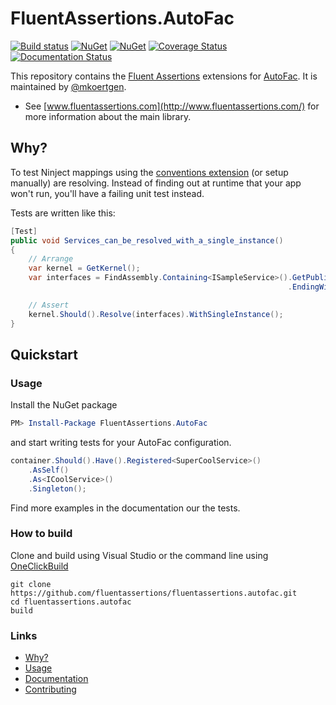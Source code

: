 
# FluentAssertions.AutoFac

[![Build status](https://ci.appveyor.com/api/projects/status/u42b929walkd6086?svg=true)](https://ci.appveyor.com/project/awesome-inc-build/fluentassertions-autofac)
[![NuGet](https://img.shields.io/nuget/v/FluentAssertions.Autofac.svg?style=flat-square)](https://www.nuget.org/packages/FluentAssertions.Autofac/)
[![NuGet](https://img.shields.io/nuget/dt/FluentAssertions.Autofac.svg?style=flat-square)](https://www.nuget.org/packages/FluentAssertions.Autofac/)
[![Coverage Status](https://coveralls.io/repos/github/awesome-inc/FluentAssertions.Autofac/badge.svg)](https://coveralls.io/github/fluentassertions/fluentassertions.autofac)
[![Documentation Status](https://readthedocs.org/projects/fluentassertionsautofac/badge/?version=latest)](http://fluentassertionsautofac.rtfd.io/en/latest/)

This repository contains the [Fluent Assertions](http://fluentassertions.com/) extensions for [AutoFac](https://autofac.org/).
It is maintained by [@mkoertgen](https://github.com/mkoertgen).

* See [www.fluentassertions.com](http://www.fluentassertions.com/) for more information about the main library.

## Why?

To test Ninject mappings using the [conventions extension](https://github.com/ninject/ninject.extensions.conventions) (or setup manually) are resolving.  Instead of finding out at runtime that your app won't run, you'll have a failing unit test instead.

Tests are written like this:

```` c#
[Test]
public void Services_can_be_resolved_with_a_single_instance()
{
    // Arrange
    var kernel = GetKernel();
    var interfaces = FindAssembly.Containing<ISampleService>().GetPublicInterfaces()
                                                              .EndingWith("Service");

    // Assert
    kernel.Should().Resolve(interfaces).WithSingleInstance();
}
````

## Quickstart

### Usage

Install the NuGet package

```powershell
PM> Install-Package FluentAssertions.AutoFac
```

and start writing tests for your AutoFac configuration.

```csharp
container.Should().Have().Registered<SuperCoolService>()
    .AsSelf()
    .As<ICoolService>()
    .Singleton();
```

Find more examples in the documentation our the tests.

### How to build

Clone and build using Visual Studio or the command line using [OneClickBuild](https://github.com/awesome-inc/OneClickBuild)

```console
git clone https://github.com/fluentassertions/fluentassertions.autofac.git
cd fluentassertions.autofac
build
```

### Links

* [Why?](http://fluentassertionsautofac.readthedocs.org/en/latest/why)
* [Usage](http://fluentassertionsautofac.readthedocs.org/en/latest/usage/)
* [Documentation](http://fluentassertionsautofac.readthedocs.io/en/latest)
* [Contributing](https://github.com/fluentassertions/fluentAssertions.autofac/blob/develop/CONTRIBUTING.md)
